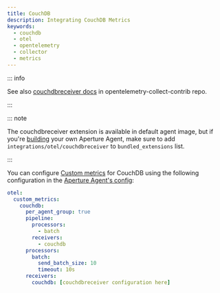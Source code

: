 ```yaml
---
title: CouchDB
description: Integrating CouchDB Metrics
keywords:
  - couchdb
  - otel
  - opentelemetry
  - collector
  - metrics
---
```


::: info

See also [couchdbreceiver docs][receiver] in opentelemetry-collect-contrib repo.

:::

::: note

The couchdbreceiver extension is available in default agent image, but if you're [building][build] your own Aperture Agent, make sure to add `integrations/otel/couchdbreceiver` to `bundled_extensions` list.

:::

You can configure [Custom metrics][custom-metrics] for CouchDB using the
following configuration in the [Aperture Agent's config][agent-config]:

```yaml
otel:
  custom_metrics:
    couchdb:
      per_agent_group: true
      pipeline:
        processors:
          - batch
        receivers:
          - couchdb
      processors:
        batch:
          send_batch_size: 10
          timeout: 10s
      receivers:
        couchdb: [couchdbreceiver configuration here]
```

[build]: /reference/aperturectl/build/agent/agent.md
[receiver]:
  https://github.com/open-telemetry/opentelemetry-collector-contrib/tree/main/receiver/couchdbreceiver
[custom-metrics]: /reference/configuration/agent.md#custom-metrics-config
[agent-config]: /reference/configuration/agent.md#agent-o-t-e-l-config
